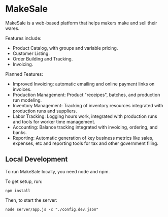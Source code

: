 # MakeSale

MakeSale is a web-based platform that helps makers make and sell their wares.

Features include:

- Product Catalog, with groups and variable pricing.
- Customer Listing.
- Order Building and Tracking.
- Invoicing.

Planned Features:

- Improved Invoicing: automatic emailing and online payment links on invoices.
- Production Management: Product "receipes", batches, and production run
modeling.
- Inventory Management: Tracking of inventory resources integrated with
production runs and suppliers.
- Labor Tracking: Logging hours work, integrated with production runs and tools
for worker time management.
- Accounting: Balance tracking integrated with invoicing, ordering, and banks.
- Reporting: Automatic generation of key business metrics like sales, expenses,
etc and reporting tools for tax and other government filing.

## Local Development

To run MakeSale locally, you need node and npm.

To get setup, run:

    npm install

Then, to start the server:

    node server/app.js -c "./config.dev.json"
